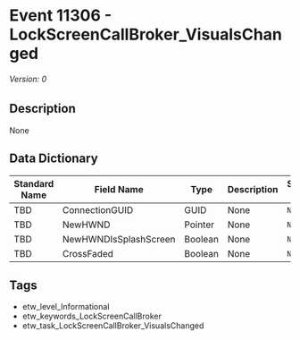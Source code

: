 # Event 11306 - LockScreenCallBroker_VisualsChanged
###### Version: 0

## Description
None

## Data Dictionary
|Standard Name|Field Name|Type|Description|Sample Value|
|---|---|---|---|---|
|TBD|ConnectionGUID|GUID|None|`None`|
|TBD|NewHWND|Pointer|None|`None`|
|TBD|NewHWNDIsSplashScreen|Boolean|None|`None`|
|TBD|CrossFaded|Boolean|None|`None`|

## Tags
* etw_level_Informational
* etw_keywords_LockScreenCallBroker
* etw_task_LockScreenCallBroker_VisualsChanged